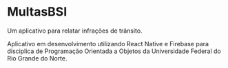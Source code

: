 # MultasBSI
Um aplicativo para relatar infrações de trânsito.

Aplicativo em desenvolvimento utilizando React Native e Firebase para disciplica de Programação Orientada a Objetos da Universidade Federal do Rio Grande do Norte.


